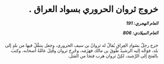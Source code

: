 <h1 dir="rtl">خروج ثروان الحروري بسواد العراق .</h1>

<h5 dir="rtl">العام الهجري:  191

العام الميلادي: 806

</h5>

<p dir="rtl">خرج رجلٌ بسَوادِ العِراقِ يُقالُ له ثروانُ بن سيف الحروري، وجعل يتنقَّلُ فيها من بلدٍ إلى بلد، فوَجَّه إليه الرشيدُ طَوقَ بن مالك فهَزَمَه، وجُرِحَ ثروان وقُتِلَ عامَّةُ أصحابه، وكتبَ بالفتح إلى الرَّشيد، لكِنَّ ثروان هرب فنجا من القتل.</p></br>
